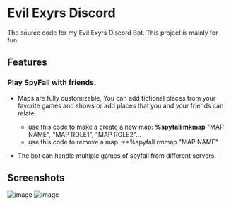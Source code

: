 # Evil Exyrs Discord
 The source code for my Evil Exyrs Discord Bot. This project is mainly for fun.

## Features
### Play SpyFall with friends.
* Maps are fully customizable, You can add fictional places from your favorite games and shows or add places that you and your friends can relate.
  
   * use this code to make a create a new map: **%spyfall mkmap** "MAP NAME", "MAP ROLE1", "MAP ROLE2"...
   * use this code to remove a map: **%spyfall rmmap "MAP NAME"
     
* The bot can handle multiple games of spyfall from different servers.

## Screenshots
![image](https://github.com/VintanaEnf/Evil-Exyrs-Discord/assets/104513214/993217cb-2e4b-4ed7-838e-412d02ba5a2d)
![image](https://github.com/VintanaEnf/Evil-Exyrs-Discord/assets/104513214/7fbcfa5f-8749-43ec-a16f-42ffcfa30396)
